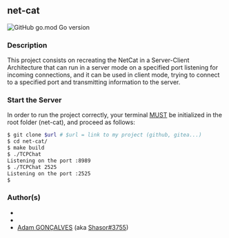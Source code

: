 ## net-cat

![GitHub go.mod Go version](https://img.shields.io/github/go-mod/go-version/Shasor/net-cat)

### Description

This project consists on recreating the NetCat in a Server-Client Architecture that can run in a server mode on a specified port listening for incoming connections, and it can be used in client mode, trying to connect to a specified port and transmitting information to the server.

### Start the Server

In order to run the project correctly, your terminal <ins>MUST</ins> be initialized in the root folder (net-cat), and proceed as follows:

```bash
$ git clone $url # $url = link to my project (github, gitea...)
$ cd net-cat/
$ make build
$ ./TCPChat
Listening on the port :8989
$ ./TCPChat 2525
Listening on the port :2525
$
```

### Author(s)

-
-
- [Adam GONÇALVES](https://zone01normandie.org/git/agoncalv) (aka [Shasor#3755](https://discordapp.com/users/282816260075683841))
